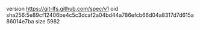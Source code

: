 version https://git-lfs.github.com/spec/v1
oid sha256:5e89cf12406be4c5c3dcaf2a04bd44a786efcb66d04a8317d7d615a86014e7ba
size 5982
